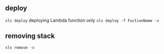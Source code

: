 ## deploy
 `sls deploy`
 deploying Lambda function only
 `sls deploy -f FuctionName -v`
## removing stack
`sls remove -v`

